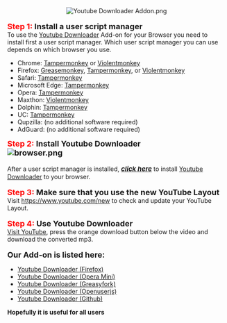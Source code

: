 
<html lang="en-US" prefix="og: http://ogp.me/ns#" class="no-js">
<head>
<meta charset="UTF-8">
<meta name="viewport" content="width=device-width, initial-scale=1">
<meta name=viewport content="width=device-width, initial-scale=1”>
<link rel="profile" href="https://gmpg.org/xfn/11">
<meta name="description" content="addons.download-lagu-mp3.com is an online store that offers amazing and unique addons or extensions for your web browsers. The extensions available on addoncrop.com works perfectly for Google Chrome, Mozilla Firefox, Opera, Safari, and many other browsers. These extensions add more control and features to a web browser." />
<link rel="canonical" href="https://addons.download-lagu-mp3.com/" />
<link rel="publisher" href="https://plus.google.com/+Addoncrop_Browser_addons/posts" />
<meta property="og:locale" content="en_US" />
<meta property="og:type" content="website" />
<meta property="og:title" content="addons.download-lagu-mp3.com - Extends the functionality of your web browser" />
<meta property="og:description" content="addons.download-lagu-mp3.com is an online store that offers amazing and unique addons or extensions for your web browsers. The extensions available on addoncrop.com works perfectly for Google Chrome, Mozilla Firefox, Opera, Safari, and many other browsers. These extensions add more control and features to a web browser." />
<meta property="og:url" content="https://addons.download-lagu-mp3.com/" />
<meta property="og:site_name" content="addons.download-lagu-mp3.com" />
<meta property="og:image" content="https://i1.wp.com/addoncrop.com/wp-content/uploads/2014/12/logo.jpg?fit=740%2C400&#038;ssl=1" />
<meta property="og:image:secure_url" content="https://i1.wp.com/addoncrop.com/wp-content/uploads/2014/12/logo.jpg?fit=740%2C400&#038;ssl=1" />
<meta property="og:image:width" content="740" />
<meta property="og:image:height" content="400" />
<article class="message-body js-selectToQuote">
<div class="bbWrapper"><div style="text-align: center"><div class="lbContainer lbContainer--inline" data-xf-init="lightbox" data-lb-single-image="1" data-lb-container-zoom="1" data-lb-trigger=".js-lbImage-attachment14" data-lb-id="attachment14">
<div class="lbContainer-zoomer js-lbImage-attachment14" data-src="https://community.download-lagu-mp3.com/attachments/youtube-downloader-addon-png.14/" aria-label="Zoom"></div>
<img src="https://community.download-lagu-mp3.com/attachments/youtube-downloader-addon-png.14/" data-url="" class="bbImage" data-zoom-target="1" alt="Youtube Downloader Addon.png" />
</div></div><br />
<span style="font-size: 18px"><b><span style="color: rgb(255, 0, 0)">Step 1:</span> Install a user script manager</b></span><br />
To use the <a href="https://download-lagu-mp3.com/addon/" target="_blank" class="link link--external" rel="noopener">Youtube Downloader</a> Add-on for your Browser you need to install first a user script manager. Which user script manager you can use depends on which browser you use.<br />
<ul>
<li data-xf-list-type="ul">Chrome: <a href="https://chrome.google.com/webstore/detail/tampermonkey/dhdgffkkebhmkfjojejmpbldmpobfkfo" target="_blank" class="link link--external" rel="noopener">Tampermonkey</a> or <a href="https://chrome.google.com/webstore/detail/violent-monkey/jinjaccalgkegednnccohejagnlnfdag" target="_blank" class="link link--external" rel="noopener">Violentmonkey</a></li>
<li data-xf-list-type="ul">Firefox: <a href="https://addons.mozilla.org/firefox/addon/greasemonkey/" target="_blank" class="link link--external" rel="noopener">Greasemonkey</a>, <a href="https://addons.mozilla.org/firefox/addon/tampermonkey/" target="_blank" class="link link--external" rel="noopener">Tampermonkey</a>, or <a href="https://addons.mozilla.org/firefox/addon/violentmonkey/" target="_blank" class="link link--external" rel="noopener">Violentmonkey</a></li>
<li data-xf-list-type="ul">Safari: <a href="https://tampermonkey.net/?browser=safari" target="_blank" class="link link--external" rel="noopener">Tampermonkey</a></li>
<li data-xf-list-type="ul">Microsoft Edge: <a href="https://www.microsoft.com/store/p/tampermonkey/9nblggh5162s" target="_blank" class="link link--external" rel="noopener">Tampermonkey</a></li>
<li data-xf-list-type="ul">Opera: <a href="https://addons.opera.com/extensions/details/tampermonkey-beta/" target="_blank" class="link link--external" rel="noopener">Tampermonkey</a></li>
<li data-xf-list-type="ul">Maxthon: <a href="http://extension.maxthon.com/detail/index.php?view_id=1680" target="_blank" class="link link--external" rel="noopener">Violentmonkey</a></li>
<li data-xf-list-type="ul">Dolphin: <a href="https://play.google.com/store/apps/details?id=net.tampermonkey.dolphin" target="_blank" class="link link--external" rel="noopener">Tampermonkey</a></li>
<li data-xf-list-type="ul">UC: <a href="https://play.google.com/store/apps/details?id=net.tampermonkey.uc" target="_blank" class="link link--external" rel="noopener">Tampermonkey</a></li>
<li data-xf-list-type="ul">Qupzilla: (no additional software required)</li>
<li data-xf-list-type="ul">AdGuard: (no additional software required)</li>
</ul><span style="font-size: 18px"><b><span style="color: rgb(255, 0, 0)">Step 2:</span> Install Youtube Downloader
<div class="lbContainer lbContainer--inline" data-xf-init="lightbox" data-lb-single-image="1" data-lb-container-zoom="1" data-lb-trigger=".js-lbImage-attachment12" data-lb-id="attachment12">
<div class="lbContainer-zoomer js-lbImage-attachment12" data-src="https://community.download-lagu-mp3.com/attachments/browser-png.12/" aria-label="Zoom"></div>
<img src="https://community.download-lagu-mp3.com/attachments/browser-png.12/" data-url="" class="bbImage" data-zoom-target="1" alt="browser.png" />
</div>
</b></span><br />
After a user script manager is installed, <span style="color: rgb(255, 0, 0)"><i><span style="font-size: 15px"><b><a href="https://download-lagu-mp3.com/addon/youtube-downloader.user.js" target="_blank" class="link link--external" rel="noopener">click here</a></b></span></i></span> to install <a href="https://download-lagu-mp3.com/addon/" target="_blank" class="link link--external" rel="noopener">Youtube Downloader</a> to your browser.<br />
<br />
<span style="font-size: 18px"><b><span style="color: rgb(255, 0, 0)">Step 3:</span> Make sure that you use the new YouTube Layout</b></span><br />
Visit <a href="https://bit.ly/2QTbF2t" target="_blank" class="link link--external" rel="noopener">https://www.youtube.com/new</a> to check and update your YouTube Layout.<br />
<br />
<span style="font-size: 18px"><b><span style="color: rgb(255, 0, 0)">Step 4:</span> Use <span style="font-size: 18px"><b>Youtube Downloader</b></span></b></span><br />
<a href="https://www.youtube.com" target="_blank" class="link link--external" rel="noopener">Visit YouTube</a>, press the orange download button below the video and download the converted mp3.<br />
<br />
<span style="font-size: 18px"><b>Our Add-on is listed here:</b></span><br />
<ul>
<li data-xf-list-type="ul"><a href="https://addons.mozilla.org/id/firefox/addon/youtube-downloader-mp3-and-mp4/" target="_blank" class="link link--external" rel="noopener">Youtube Downloader (Firefox)</a></li>
<li data-xf-list-type="ul"><a href="https://addons.opera.com/id/extensions/details/youtube-downloader-29/" target="_blank" class="link link--external" rel="noopener">Youtube Downloader (Opera Mini)</a></li>
<li data-xf-list-type="ul"><a href="https://greasyfork.org/id/scripts/375226-youtube-downloader" target="_blank" class="link link--external" rel="noopener">Youtube Downloader (Greasyfork)</a></li>
<li data-xf-list-type="ul"><a href="https://openuserjs.org/scripts/YoutubeDownloader/Youtube_Downloader" target="_blank" class="link link--external" rel="noopener">Youtube Downloader (Openuserjs)</a></li>
<li data-xf-list-type="ul"><a href="https://gist.github.com/cybernetwebdesign/dfeda7e74419f7ef3b257faf2aadde25" target="_blank" class="link link--external" rel="noopener">Youtube Downloader (Github)</a></li>
</ul><b>Hopefully it is useful for all users</b>
